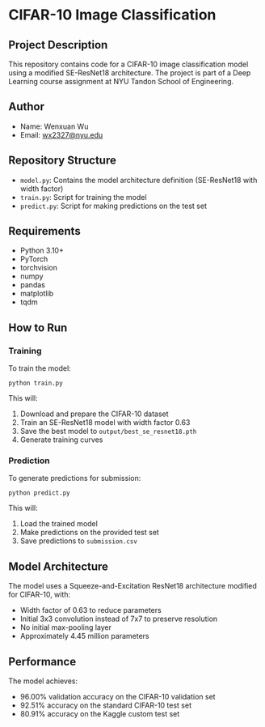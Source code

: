 # CIFAR-10 Image Classification

## Project Description
This repository contains code for a CIFAR-10 image classification model using a modified SE-ResNet18 architecture. The project is part of a Deep Learning course assignment at NYU Tandon School of Engineering.

## Author
- Name: Wenxuan Wu
- Email: wx2327@nyu.edu

## Repository Structure
- `model.py`: Contains the model architecture definition (SE-ResNet18 with width factor)
- `train.py`: Script for training the model
- `predict.py`: Script for making predictions on the test set

## Requirements
- Python 3.10+
- PyTorch
- torchvision
- numpy
- pandas
- matplotlib
- tqdm

## How to Run

### Training
To train the model:
```
python train.py
```
This will:
1. Download and prepare the CIFAR-10 dataset
2. Train an SE-ResNet18 model with width factor 0.63
3. Save the best model to `output/best_se_resnet18.pth`
4. Generate training curves

### Prediction
To generate predictions for submission:
```
python predict.py
```
This will:
1. Load the trained model
2. Make predictions on the provided test set
3. Save predictions to `submission.csv`

## Model Architecture
The model uses a Squeeze-and-Excitation ResNet18 architecture modified for CIFAR-10, with:
- Width factor of 0.63 to reduce parameters
- Initial 3x3 convolution instead of 7x7 to preserve resolution
- No initial max-pooling layer
- Approximately 4.45 million parameters

## Performance
The model achieves:
- 96.00% validation accuracy on the CIFAR-10 validation set
- 92.51% accuracy on the standard CIFAR-10 test set
- 80.91% accuracy on the Kaggle custom test set
